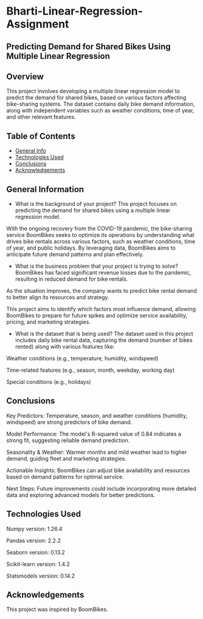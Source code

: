 # Bharti-Linear-Regression-Assignment
## Predicting Demand for Shared Bikes Using Multiple Linear Regression

## Overview

This project involves developing a multiple linear regression model to predict the demand for shared bikes, based on various factors affecting bike-sharing systems. 
The dataset contains daily bike demand information, along with independent variables such as weather conditions, time of year, and other relevant features.

## Table of Contents
* [General Info](#general-information)
* [Technologies Used](#technologies-used)
* [Conclusions](#conclusions)
* [Acknowledgements](#acknowledgements)


## General Information
- What is the background of your project? 
This project focuses on predicting the demand for shared bikes using a multiple linear regression model. 

With the ongoing recovery from the COVID-19 pandemic, the bike-sharing service BoomBikes seeks to optimize its operations by understanding what drives bike rentals across various factors, such as weather conditions, time of year, and public holidays. By leveraging data, BoomBikes aims to anticipate future demand patterns and plan effectively.

- What is the business problem that your project is trying to solve?
BoomBikes has faced significant revenue losses due to the pandemic, resulting in reduced demand for bike rentals. 

As the situation improves, the company wants to predict bike rental demand to better align its resources and strategy. 

This project aims to identify which factors most influence demand, allowing BoomBikes to prepare for future spikes and optimize service availability, pricing, and marketing strategies.

- What is the dataset that is being used?
The dataset used in this project includes daily bike rental data, capturing the demand (number of bikes rented) along with various features like:

Weather conditions (e.g., temperature, humidity, windspeed)

Time-related features (e.g., season, month, weekday, working day)

Special conditions (e.g., holidays)

## Conclusions
Key Predictors: Temperature, season, and weather conditions (humidity, windspeed) are strong predictors of bike demand.

Model Performance: The model's R-squared value of 0.84 indicates a strong fit, suggesting reliable demand prediction.

Seasonality & Weather: Warmer months and mild weather lead to higher demand, guiding fleet and marketing strategies.

Actionable Insights: BoomBikes can adjust bike availability and resources based on demand patterns for optimal service.

Next Steps: Future improvements could include incorporating more detailed data and exploring advanced models for better predictions.

## Technologies Used

Numpy version: 1.26.4

Pandas version: 2.2.2

Seaborn version: 0.13.2

Scikit-learn version: 1.4.2

Statsmodels version: 0.14.2

## Acknowledgements
This project was inspired by BoomBikes.
